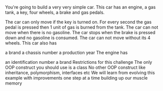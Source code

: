 
You're going to build a very very simple car.
This car has an engine, a gas tank, a key, four wheels, a brake and gas pedals.

The car can only move if the key is turned on.
For every second the gas pedal is pressed then 1 unit of gas is burned from the tank.
The car can not move when there is no gasoline.
The car stops when the brake is pressed down and no gasoline is consumed.
The car can not move without its 4 wheels.
This car also has

a brand
a chassis number
a production year
The engine has

an identification number
a brand
Restrictions for this challenge
The only OOP construct you should use is a class
No other OOP construct like inheritance, polymorphism, interfaces etc
We will learn from evolving this example with improvements one step at a time building up our muscle memory
